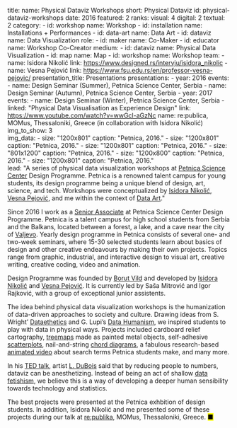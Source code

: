 title: 
    name: Physical Dataviz Workshops
    short: Physical Dataviz
id: physical-dataviz-workshops
date: 2016
featured: 2
ranks:
    visual: 4
    digital: 2
    textual: 2
category: 
    - id: workshop
      name: Workshop
    - id: installation
      name: Installations + Performances
    - id: data-art
      name: Data Art
    - id: dataviz
      name: Data Visualization
role:
    - id: maker
      name: Co-Maker
    - id: educator
      name: Workshop Co-Creator
medium:
    - id: dataviz
      name: Physical Data Visualization
    - id: map
      name: Map
    - id: workshop
      name: Workshop
team:
    - name: Isidora Nikolić
      link: https://www.designed.rs/intervju/isidora_nikolic
    - name: Vesna Pejović
      link: https://www.fsu.edu.rs/en/professor-vesna-pejovic/
presentation_title: Presentations
presentations:
    - year: 2016
      events:
        - name: <span class='italic-style'>Design Seminar</span> (Summer), Petnica Science Center, Serbia
        - name: <span class='italic-style'>Design Seminar</span> (Autumn), Petnica Science Center, Serbia
    - year: 2017
      events:
        - name: <span class='italic-style'>Design Seminar</span> (Winter), Petnica Science Center, Serbia
        - linked: "Physical Data Visualisation as Experience Design"
          link: https://www.youtube.com/watch?v=wwGcl-aGzNc
          name: re:publica, MOMus, Thessaloniki, Greece (in collaboration with Isidora Nikolić)
img_to_show: 3       
img_data:
    - size: "1200x801"
      caption: "Petnica, 2016."
    - size: "1200x801"
      caption: "Petnica, 2016."
    - size: "1200x801"
      caption: "Petnica, 2016."
    - size: "801x1200"
      caption: "Petnica, 2016."
    - size: "1200x800"
      caption: "Petnica, 2016."
    - size: "1200x801"
      caption: "Petnica, 2016."   
lead: "A series of physical data visualization workshops at <a href='https://en.wikipedia.org/wiki/Petnica_Science_Center' target='_blank'>Petnica Science Center</a> Design Programme. Petnica is a renowned talent campus for young students, its design programme being a unique blend of design, art, science, and tech. Workshops were conceptualized by <a href='https://www.designed.rs/intervju/isidora_nikolic' target='_blank'>Isidora Nikolić</a>, <a href='https://www.fsu.edu.rs/en/professor-vesna-pejovic/' target='_blank'>Vesna Pejović</a>, and me within the context of <a href='/work/projects/category/data-art'>Data Art</a>." 

Since 2016 I work as a <a href='/work/teaching#petnica'>Senior Associate</a> at Petnica Science Center Design Programme. Petnica is a talent campus for high school students from Serbia and the Balkans, located between a forest, a lake, and a cave near the city of <a href='https://en.wikipedia.org/wiki/Valjevo' target='_blank'>Valjevo</a>. Yearly design programme in Petnica consists of several one- and two-week seminars, where 15-30 selected students learn about basics of design and other creative endeavours by making their own projects. Topics range from graphic, industrial, and interactive design to visual art, creative writing, creative coding, video and animation.

Design Programme was founded by <a href='https://www.designed.rs/intervju/borut_vild' target='_blank'>Borut Vild</a> and developed by <a href='https://www.designed.rs/intervju/isidora_nikolic' target='_blank'> Isidora Nikolić</a> and <a href='https://www.fsu.edu.rs/en/professor-vesna-pejovic/' target='_blank'>Vesna Pejović</a>. It is currently led by Saša Mitrović and Igor Rajković, with a group of exceptional junior assistents.

The idea behind physical data visualization workshops is the humanization of data-driven approaches to society and culture. Drawing ideas from S. Wright’ <a href='https://monoskop.org/images/b/b7/Wright_Stephen_ed_Datasthetics_How_To_Do_Things_With_Data.pdf' target='_blank'><span class='italic-style'>Dataethetics</span></a> and G. Lupi’s <a href='http://giorgialupi.com/data-humanism-my-manifesto-for-a-new-data-wold' target='_blank'><span class='italic-style'>Data Humanism</span></a>, we inspired students to play with data in physical ways. Projects included cardboard relief cartography, <a href='https://datavizcatalogue.com/methods/treemap.html' target='_blank'>treemaps</a> made as painted metal objects, self-adhesive <a href='https://datavizcatalogue.com/methods/scatterplot.html' target='_blank'>scatterplots</a>, nail-and-string  <a href='https://datavizcatalogue.com/methods/non_ribbon_chord_diagram.html' target='_blank'>chord diagrams</a>, a fabulous research-based <a href='https://www.youtube.com/watch?v=befZ8n4domg' target='_blank'>animated video</a> about search terms Petnica students make, and many more.

In his <a href='https://www.ted.com/talks/r_luke_dubois_insightful_human_portraits_made_from_data' target='_blank'>TED talk</a>, artist <a href='http://lukedubois.com/' target='_blank'>L. DuBois</a> said that by reducing people to numbers, dataviz can be anesthetizing. Instead of being an act of shallow <a href='https://en.wikipedia.org/wiki/Quantified_self#The_data_fetishist_critique' target='_blank'>data fetishism</a>, we believe this is a way of developing a deeper human sensibility towards technology and statistics.

The best projects were presented at the Petnica exhbition of design students. In addition, Isidora Nikolić and me presented some of these projects during our talk at <a href='https://www.youtube.com/watch?v=wwGcl-aGzNc' target='_blank'>re:publika</a>, MOMus, Thessaloniki, Greece. <mark>&#9632;</mark>